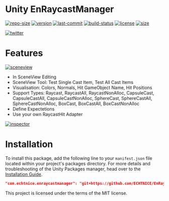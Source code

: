 # Unity EnRaycastManager

<!--- [![license](https://img.shields.io/github/license/echtnice/EnRaycastManager?style=for-the-badge)](./LICENSE) -->
[![repo-size](https://img.shields.io/github/repo-size/echtnice/EnRaycastManager?label=File%20size&style=for-the-badge)]()
[![version](https://img.shields.io/github/package-json/v/echtnice/EnRaycastManager?style=for-the-badge)]()
[![last-commit](https://img.shields.io/github/last-commit/echtnice/EnRaycastManager?style=for-the-badge)]()
[![build-status](https://img.shields.io/github/workflow/status/ECHTNICE/EnRaycastManager/Build-Action?style=for-the-badge)]()
[![license](https://img.shields.io/badge/LICENSE-MIT-brightbreen?style=for-the-badge)](./LICENSE)
[![size](https://img.shields.io/github/package-json/keywords/echtnice/EnRaycastManager?style=for-the-badge)]()

[![twitter](https://img.shields.io/twitter/follow/echtnice?style=for-the-badge)](https://twitter.com/echtnice)

# Features
[![sceneview](https://media.githubusercontent.com/media/ECHTNICE/EnRaycastManager/main/Documentation~/sceneview.enraycastmanager.png)]()

- In SceneView Editing
- SceneView Tool: Test Single Cast Item, Test All Cast Items
- Visualisation: Colors, Normals, Hit GameObject Name, Hit Positions
- Support Types: 
        Raycast,
        RaycastAll,
        RaycastNonAlloc,
        CapsuleCast,
        CapsuleCastAll,
        CapsuleCastNonAlloc,
        SphereCast,
        SphereCastAll,
        SphereCastNonAlloc,
        BoxCast,
        BoxCastAll,
        BoxCastNonAlloc
- Define Expectetions
- Use your own RaycastHit Adapter

[![inspector](https://media.githubusercontent.com/media/ECHTNICE/EnRaycastManager/main/Documentation~/enraycastmanager.inspector.png)]()


# Installation

To install this package, add the following line to your `manifest.json` file located within your project's packages directory. For more details and troubleshooting of the Unity Packages manager, head over to the [Installation Guide](https://github.com/unity-packages/installation).

```json
"com.echtnice.enraycastmanager": "git+https://github.com/ECHTNICE/EnRaycastManager"
```


This project is licensed under the terms of the MIT license.
